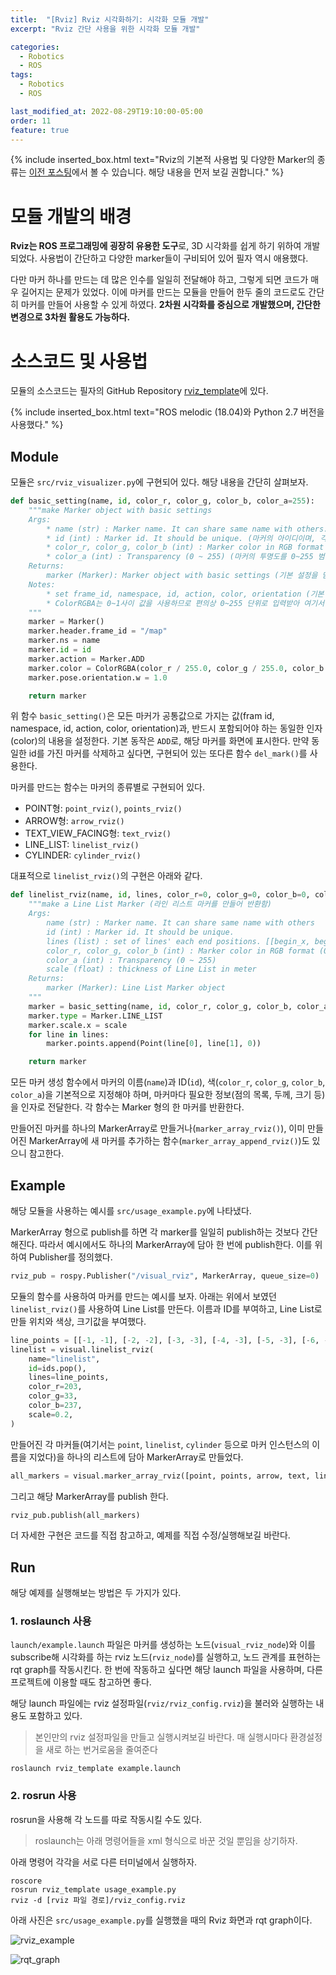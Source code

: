 ```yaml
---
title:  "[Rviz] Rviz 시각화하기: 시각화 모듈 개발"
excerpt: "Rviz 간단 사용을 위한 시각화 모듈 개발"

categories:
  - Robotics
  - ROS
tags:
  - Robotics
  - ROS

last_modified_at: 2022-08-29T19:10:00-05:00
order: 11
feature: true
---
```



{% include inserted_box.html text="Rviz의 기본적 사용법 및 다양한 Marker의 종류는 <a href='https://winterbloooom.github.io/robotics/ros/2022/03/12/rviz_marker.html'>이전 포스팅</a>에서 볼 수 있습니다. 해당 내용을 먼저 보길 권합니다." %}

# 모듈 개발의 배경
<strong>Rviz는 ROS 프로그래밍에 굉장히 유용한 도구</strong>로, 3D 시각화를 쉽게 하기 위하여 개발되었다. 사용법이 간단하고 다양한 marker들이 구비되어 있어 필자 역시 애용했다.

다만 마커 하나를 만드는 데 많은 인수를 일일히 전달해야 하고, 그렇게 되면 코드가 매우 길어지는 문제가 있었다. 이에 마커를 만드는 모듈을 만들어 한두 줄의 코드로도 간단히 마커를 만들어 사용할 수 있게 하였다. <strong>2차원 시각화를 중심으로 개발했으며, 간단한 변경으로 3차원 활용도 가능하다.</strong>

# 소스코드 및 사용법
모듈의 소스코드는 필자의 GitHub Repository [rviz_template](https://github.com/winterbloooom/rviz_template)에 있다.

{% include inserted_box.html text="ROS melodic (18.04)와 Python 2.7 버전을 사용했다." %}

## Module
모듈은 `src/rviz_visualizer.py`에 구현되어 있다. 해당 내용을 간단히 살펴보자.

```py
def basic_setting(name, id, color_r, color_g, color_b, color_a=255):
    """make Marker object with basic settings
    Args:
        * name (str) : Marker name. It can share same name with others. (마커의 이름이며, 다른 마커와 중복될 수 있음.)
        * id (int) : Marker id. It should be unique. (마커의 아이디이며, 각 마커마다 고유한 숫자가 부여되어야 함.)
        * color_r, color_g, color_b (int) : Marker color in RGB format (0 ~ 255) (마커의 RGB 색을 0~255 범위로 표현함.)
        * color_a (int) : Transparency (0 ~ 255) (마커의 투명도를 0~255 범위로 표현함.)
    Returns:
        marker (Marker): Marker object with basic settings (기본 설정을 담은 마커를 만들어 반환함.)
    Notes:
        * set frame_id, namespace, id, action, color, orientation (기본 설정에는 프레임 아이디, 이름, 마커 아이디, 동작, 색, 위치를 포함함.)
        * ColorRGBA는 0~1사이 값을 사용하므로 편의상 0~255 단위로 입력받아 여기서 255로 나누어줌
    """
    marker = Marker()
    marker.header.frame_id = "/map"
    marker.ns = name
    marker.id = id
    marker.action = Marker.ADD
    marker.color = ColorRGBA(color_r / 255.0, color_g / 255.0, color_b / 255.0, color_a / 255.0)
    marker.pose.orientation.w = 1.0

    return marker
```

위 함수 `basic_setting()`은 모든 마커가 공통값으로 가지는 값(fram id, namespace, id, action, color, orientation)과, 반드시 포함되어야 하는 동일한 인자(color)의 내용을 설정한다. 기본 동작은 `ADD`로, 해당 마커를 화면에 표시한다. 만약 동일한 id를 가진 마커를 삭제하고 싶다면, 구현되어 있는 또다른 함수 `del_mark()`를 사용한다.


마커를 만드는 함수는 마커의 종류별로 구현되어 있다. 
* POINT형: `point_rviz()`, `points_rviz()`
* ARROW형: `arrow_rviz()`
* TEXT_VIEW_FACING형: `text_rviz()`
* LINE_LIST: `linelist_rviz()`
* CYLINDER: `cylinder_rviz()`

대표적으로 `linelist_rviz()`의 구현은 아래와 같다.

```py
def linelist_rviz(name, id, lines, color_r=0, color_g=0, color_b=0, color_a=255, scale=0.05):
    """make a Line List Marker (라인 리스트 마커를 만들어 반환함)
    Args:
        name (str) : Marker name. It can share same name with others
        id (int) : Marker id. It should be unique.
        lines (list) : set of lines' each end positions. [[begin_x, begin_y], [end_x, end_y], [begin_x, begin_y], [end_x, end_y], ...]
        color_r, color_g, color_b (int) : Marker color in RGB format (0 ~ 255)
        color_a (int) : Transparency (0 ~ 255)
        scale (float) : thickness of Line List in meter
    Returns:
        marker (Marker): Line List Marker object
    """
    marker = basic_setting(name, id, color_r, color_g, color_b, color_a)
    marker.type = Marker.LINE_LIST
    marker.scale.x = scale
    for line in lines:
        marker.points.append(Point(line[0], line[1], 0))

    return marker
```

모든 마커 생성 함수에서 마커의 이름(`name`)과 ID(`id`), 색(`color_r`, `color_g`, `color_b`, `color_a`)을 기본적으로 지정해야 하며, 마커마다 필요한 정보(점의 목록, 두께, 크기 등)을 인자로 전달한다. 각 함수는 Marker 형의 한 마커를 반환한다.


만들어진 마커를 하나의 MarkerArray로 만들거나(`marker_array_rviz()`), 이미 만들어진 MarkerArray에 새 마커를 추가하는 함수(`marker_array_append_rviz()`)도 있으니 참고한다.


## Example
해당 모듈을 사용하는 예시를 `src/usage_example.py`에 나타냈다.

MarkerArray 형으로 publish를 하면 각 marker를 일일히 publish하는 것보다 간단해진다. 따라서 예시에서도 하나의 MarkerArray에 담아 한 번에 publish한다. 이를 위하여 Publisher를 정의했다.

```py
rviz_pub = rospy.Publisher("/visual_rviz", MarkerArray, queue_size=0)
```

모듈의 함수를 사용하여 마커를 만드는 예시를 보자. 아래는 위에서 보였던 `linelist_rviz()`를 사용하여 Line List를 만든다. 이름과 ID를 부여하고, Line List로 만들 위치와 색상, 크기값을 부여했다.

```py
line_points = [[-1, -1], [-2, -2], [-3, -3], [-4, -3], [-5, -3], [-6, -3]]
linelist = visual.linelist_rviz(
    name="linelist",
    id=ids.pop(),
    lines=line_points,
    color_r=203,
    color_g=33,
    color_b=237,
    scale=0.2,
)
```

만들어진 각 마커들(여기서는 `point`, `linelist`, `cylinder` 등으로 마커 인스턴스의 이름을 지었다)을 하나의 리스트에 담아 MarkerArray로 만들었다.

```py
all_markers = visual.marker_array_rviz([point, points, arrow, text, linelist, cylinder])
```

그리고 해당 MarkerArray를 publish 한다.

```py
rviz_pub.publish(all_markers)
```

더 자세한 구현은 코드를 직접 참고하고, 예제를 직접 수정/실행해보길 바란다.

## Run
해당 예제를 실행해보는 방법은 두 가지가 있다.

### 1. roslaunch 사용

`launch/example.launch` 파일은 마커를 생성하는 노드(`visual_rviz_node`)와 이를 subscribe해 시각화를 하는 rviz 노드(`rviz_node`)를 실행하고, 노드 관계를 표현하는 rqt graph를 작동시킨다. 한 번에 작동하고 싶다면 해당 launch 파일을 사용하며, 다른 프로젝트에 이용할 때도 참고하면 좋다.

해당 launch 파일에는 rviz 설정파일(`rviz/rviz_config.rviz`)을 불러와 실행하는 내용도 포함하고 있다. 

> 본인만의 rviz 설정파일을 만들고 실행시켜보길 바란다. 매 실행시마다 환경설정을 새로 하는 번거로움을 줄여준다

```
roslaunch rviz_template example.launch
```

### 2. rosrun 사용

rosrun을 사용해 각 노드를 따로 작동시킬 수도 있다. 

> roslaunch는 아래 명령어들을 xml 형식으로 바꾼 것일 뿐임을 상기하자. 

아래 명령어 각각을 서로 다른 터미널에서 실행하자.

```
roscore
rosrun rviz_template usage_example.py
rviz -d [rviz 파일 경로]/rviz_config.rviz
```

아래 사진은 `src/usage_example.py`를 실행했을 때의 Rviz 화면과 rqt graph이다.

![rviz_example](https://user-images.githubusercontent.com/69252153/187183749-7a044d91-f22b-47e3-98ec-a88bfe73281f.jpg)

![rqt_graph](https://user-images.githubusercontent.com/69252153/187183845-54d20af6-a02b-4c0b-bcd7-150df54a9251.jpg)
